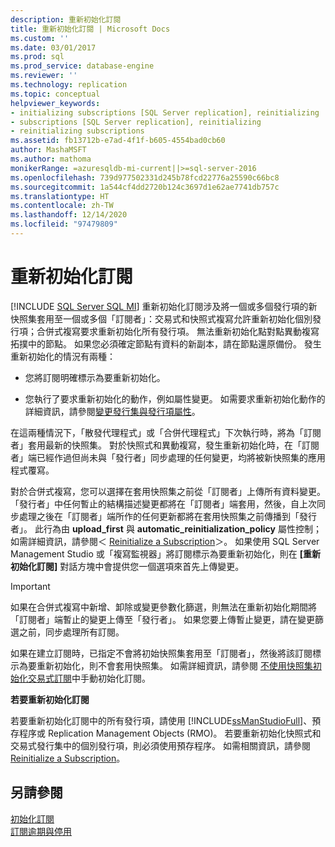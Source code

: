 ```yaml
---
description: 重新初始化訂閱
title: 重新初始化訂閱 | Microsoft Docs
ms.custom: ''
ms.date: 03/01/2017
ms.prod: sql
ms.prod_service: database-engine
ms.reviewer: ''
ms.technology: replication
ms.topic: conceptual
helpviewer_keywords:
- initializing subscriptions [SQL Server replication], reinitializing
- subscriptions [SQL Server replication], reinitializing
- reinitializing subscriptions
ms.assetid: fb13712b-e7ad-4f1f-b605-4554bad0cb60
author: MashaMSFT
ms.author: mathoma
monikerRange: =azuresqldb-mi-current||>=sql-server-2016
ms.openlocfilehash: 739d977502331d245b78fcd22776a25590c66bc8
ms.sourcegitcommit: 1a544cf4dd2720b124c3697d1e62ae7741db757c
ms.translationtype: HT
ms.contentlocale: zh-TW
ms.lasthandoff: 12/14/2020
ms.locfileid: "97479809"
---
```

# <a name="reinitialize-subscriptions"></a>重新初始化訂閱
[!INCLUDE [SQL Server SQL MI](../../includes/applies-to-version/sql-asdbmi.md)]
  重新初始化訂閱涉及將一個或多個發行項的新快照集套用至一個或多個「訂閱者」：交易式和快照式複寫允許重新初始化個別發行項；合併式複寫要求重新初始化所有發行項。 無法重新初始化點對點異動複寫拓撲中的節點。 如果您必須確定節點有資料的新副本，請在節點還原備份。 發生重新初始化的情況有兩種：  
  
-   您將訂閱明確標示為要重新初始化。  
  
-   您執行了要求重新初始化的動作，例如屬性變更。 如需要求重新初始化動作的詳細資訊，請參閱[變更發行集與發行項屬性](../../relational-databases/replication/publish/change-publication-and-article-properties.md)。  
  
 在這兩種情況下，「散發代理程式」或「合併代理程式」下次執行時，將為「訂閱者」套用最新的快照集。 對於快照式和異動複寫，發生重新初始化時，在「訂閱者」端已經作過但尚未與「發行者」同步處理的任何變更，均將被新快照集的應用程式覆寫。  
  
 對於合併式複寫，您可以選擇在套用快照集之前從「訂閱者」上傳所有資料變更。 「發行者」中任何暫止的結構描述變更都將在「訂閱者」端套用，然後，自上次同步處理之後在「訂閱者」端所作的任何更新都將在套用快照集之前傳播到「發行者」。 此行為由 **upload_first** 與 **automatic_reinitialization_policy** 屬性控制；如需詳細資訊，請參閱＜ [Reinitialize a Subscription](../../relational-databases/replication/reinitialize-a-subscription.md)＞。 如果使用 SQL Server Management Studio 或「複寫監視器」將訂閱標示為要重新初始化，則在 **[重新初始化訂閱]** 對話方塊中會提供您一個選項來首先上傳變更。  
  
> [!IMPORTANT]  
>  如果在合併式複寫中新增、卸除或變更參數化篩選，則無法在重新初始化期間將「訂閱者」端暫止的變更上傳至「發行者」。 如果您要上傳暫止變更，請在變更篩選之前，同步處理所有訂閱。  
  
 如果在建立訂閱時，已指定不會將初始快照集套用至「訂閱者」，然後將該訂閱標示為要重新初始化，則不會套用快照集。 如需詳細資訊，請參閱 [不使用快照集初始化交易式訂閱](../../relational-databases/replication/initialize-a-transactional-subscription-without-a-snapshot.md)中手動初始化訂閱。  
  
 **若要重新初始化訂閱**  
  
 若要重新初始化訂閱中的所有發行項，請使用 [!INCLUDE[ssManStudioFull](../../includes/ssmanstudiofull-md.md)]、預存程序或 Replication Management Objects (RMO)。 若要重新初始化快照式和交易式發行集中的個別發行項，則必須使用預存程序。 如需相關資訊，請參閱 [Reinitialize a Subscription](../../relational-databases/replication/reinitialize-a-subscription.md)。  
  
## <a name="see-also"></a>另請參閱  
 [初始化訂閱](../../relational-databases/replication/initialize-a-subscription.md)   
 [訂閱逾期與停用](../../relational-databases/replication/subscription-expiration-and-deactivation.md)  
  
  
